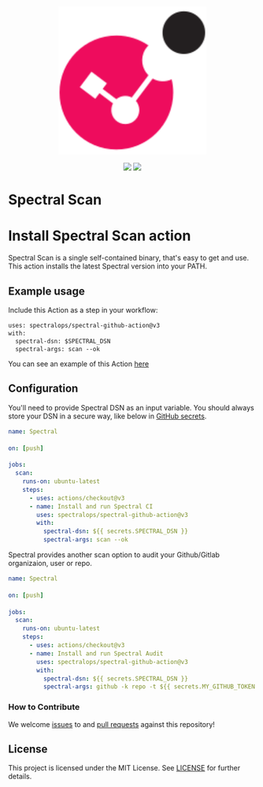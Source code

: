 <p>
    <br/>
    <br/>
    <p align="center">
    <a href="http://spectralops.io"> 
        <img alt="SpectralOps logo" src="./logo.svg" width="300"/>
    </a>
    </p>
    <p align="center">
        <img src="https://github.com/spectralops/spectral-github-action/actions/workflows/main.yml/badge.svg"/>
        <img src="https://img.shields.io/badge/license-MIT-brightgreen"/>
    </p>
    <h1>Spectral Scan</h1> 
</p>

# Install Spectral Scan action

Spectral Scan is a single self-contained binary, that's easy to get and use. This action installs the latest Spectral version into your PATH.

## Example usage

Include this Action as a step in your workflow:

```
uses: spectralops/spectral-github-action@v3
with:
  spectral-dsn: $SPECTRAL_DSN
  spectral-args: scan --ok
```

You can see an example of this Action [here](https://github.com/SpectralOps/spectral-github-action/tree/main/.github/workflows/main.yml)

## Configuration

You'll need to provide Spectral DSN as an input variable. You should always store your DSN in a secure way, like below in [GitHub secrets](https://docs.github.com/en/actions/security-guides/encrypted-secrets).

```yaml
name: Spectral

on: [push]

jobs:
  scan:
    runs-on: ubuntu-latest
    steps:
      - uses: actions/checkout@v3
      - name: Install and run Spectral CI
        uses: spectralops/spectral-github-action@v3
        with:
          spectral-dsn: ${{ secrets.SPECTRAL_DSN }}
          spectral-args: scan --ok
```

Spectral provides another scan option to audit your Github/Gitlab organizaion, user or repo.

```yaml
name: Spectral

on: [push]

jobs:
  scan:
    runs-on: ubuntu-latest
    steps:
      - uses: actions/checkout@v3
      - name: Install and run Spectral Audit
        uses: spectralops/spectral-github-action@v3
        with:
          spectral-dsn: ${{ secrets.SPECTRAL_DSN }}
          spectral-args: github -k repo -t ${{ secrets.MY_GITHUB_TOKEN }} https://github.com/SpectralOps/spectral-github-action --include-tags base,audit --ok
```

### How to Contribute

We welcome [issues](https://github.com/SpectralOps/spectral-github-action/issues) to and [pull requests](https://github.com/SpectralOps/spectral-github-action/pulls) against this repository!

## License

This project is licensed under the MIT License. See [LICENSE](LICENSE) for further details.
